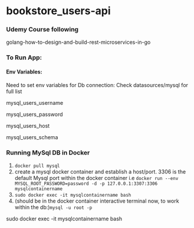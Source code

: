 # bookstore_users-api

### Udemy Course following
golang-how-to-design-and-build-rest-microservices-in-go

### To Run App:

#### Env Variables:

Need to set env variables for Db connection: Check datasources/mysql for full list

mysql_users_username

mysql_users_password

mysql_users_host

mysql_users_schema


### Running MySql DB in Docker

1. `docker pull mysql`
2. create a mysql docker container and establish a host/port.  3306 is the default Mysql port within the docker container
i.e `docker run --env MYSQL_ROOT_PASSWORD=password -d -p 127.0.0.1:3307:3306 mysqlcontainername`
3. `sudo docker exec -it mysqlcontainername bash`
4. (should be in the docker container interactive terminal now, to work within the db:)`mysql -u root -p`

sudo docker exec -it mysqlcontainername bash